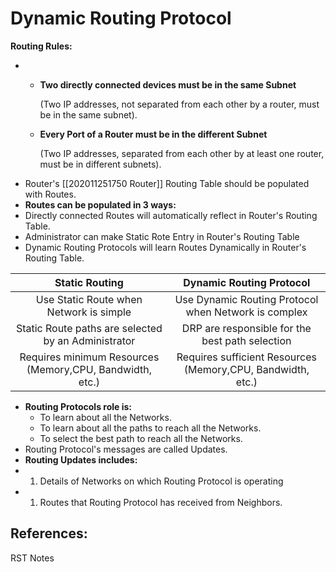 # Dynamic Routing Protocol

**Routing Rules:**

* * **Two directly connected devices must be in the same Subnet**

    \(Two IP addresses, not separated from each other by a router, must be in the same subnet\).

  * **Every Port of a Router must be in the different Subnet**

    \(Two IP addresses, separated from each other by at least one router, must be in different subnets\).
* Router's \[\[202011251750 Router\]\] Routing Table should be populated with Routes. 
* **Routes can be populated in 3 ways:**
* Directly connected Routes will automatically reflect in Router's Routing Table.
* Administrator can make Static Rote Entry in Router's Routing Table 
* Dynamic Routing Protocols will learn Routes Dynamically in Router's Routing Table.

| Static Routing | Dynamic Routing Protocol |
| :---: | :---: |
| Use Static Route when Network is simple | Use Dynamic Routing Protocol when Network is complex |
| Static Route paths are selected by an Administrator | DRP are responsible for the best path selection |
| Requires minimum Resources \(Memory,CPU, Bandwidth, etc.\) | Requires sufficient Resources \(Memory,CPU, Bandwidth, etc.\) |

* **Routing Protocols role is:**
  * To learn about all the Networks.
  * To learn about all the paths to reach all the Networks.
  * To select the best path to reach all the Networks.
* Routing Protocol's messages are called Updates.
* **Routing Updates includes:**
* 1. Details of Networks on which Routing Protocol is operating
* 1. Routes that Routing Protocol has received from Neighbors.

## References:

RST Notes

